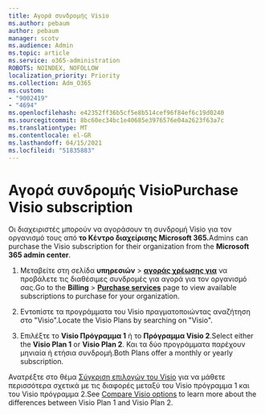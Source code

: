 ```yaml
---
title: Αγορά συνδρομής Visio
ms.author: pebaum
author: pebaum
manager: scotv
ms.audience: Admin
ms.topic: article
ms.service: o365-administration
ROBOTS: NOINDEX, NOFOLLOW
localization_priority: Priority
ms.collection: Adm_O365
ms.custom:
- "9002419"
- "4694"
ms.openlocfilehash: e42352ff36b5cf5e8b514cef96f84ef6c19d0240
ms.sourcegitcommit: 8bc60ec34bc1e40685e3976576e04a2623f63a7c
ms.translationtype: MT
ms.contentlocale: el-GR
ms.lasthandoff: 04/15/2021
ms.locfileid: "51835883"
---
```

# <a name="purchase-visio-subscription"></a><span data-ttu-id="4ffa5-102">Αγορά συνδρομής Visio</span><span class="sxs-lookup"><span data-stu-id="4ffa5-102">Purchase Visio subscription</span></span>

<span data-ttu-id="4ffa5-103">Οι διαχειριστές μπορούν να αγοράσουν τη συνδρομή Visio για τον οργανισμό τους από **το Κέντρο διαχείρισης Microsoft 365.**</span><span class="sxs-lookup"><span data-stu-id="4ffa5-103">Admins can purchase the Visio subscription for their organization from the **Microsoft 365 admin center**.</span></span>

1. <span data-ttu-id="4ffa5-104">Μεταβείτε στη σελίδα **υπηρεσιών**  >  **[αγοράς χρέωσης για](https://go.microsoft.com/fwlink/p/?linkid=868433)** να προβάλετε τις διαθέσιμες συνδρομές για αγορά για τον οργανισμό σας.</span><span class="sxs-lookup"><span data-stu-id="4ffa5-104">Go to the **Billing** > **[Purchase services](https://go.microsoft.com/fwlink/p/?linkid=868433)** page to view available subscriptions to purchase for your organization.</span></span>

2. <span data-ttu-id="4ffa5-105">Εντοπίστε τα προγράμματα του Visio πραγματοποιώντας αναζήτηση στο "Visio".</span><span class="sxs-lookup"><span data-stu-id="4ffa5-105">Locate the Visio Plans by searching on "Visio".</span></span>

3. <span data-ttu-id="4ffa5-106">Επιλέξτε το **Visio Πρόγραμμα 1** ή το **Πρόγραμμα Visio 2**.</span><span class="sxs-lookup"><span data-stu-id="4ffa5-106">Select either the **Visio Plan 1** or **Visio Plan 2**.</span></span> <span data-ttu-id="4ffa5-107">Και τα δύο προγράμματα παρέχουν μηνιαία ή ετήσια συνδρομή.</span><span class="sxs-lookup"><span data-stu-id="4ffa5-107">Both Plans offer a monthly or yearly subscription.</span></span>

<span data-ttu-id="4ffa5-108">Ανατρέξτε στο θέμα [Σύγκριση επιλογών του Visio](https://products.office.com/Visio/microsoft-visio-plans-and-pricing-compare-visio-options) για να μάθετε περισσότερα σχετικά με τις διαφορές μεταξύ του Visio πρόγραμμα 1 και του Visio πρόγραμμα 2.</span><span class="sxs-lookup"><span data-stu-id="4ffa5-108">See [Compare Visio options](https://products.office.com/Visio/microsoft-visio-plans-and-pricing-compare-visio-options) to learn more about the differences between Visio Plan 1 and Visio Plan 2.</span></span>
